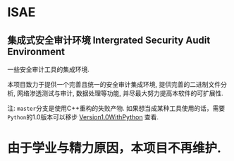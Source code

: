 # ISAE

## 集成式安全审计环境 Intergrated Security Audit Environment

一些安全审计工具的集成环境.

本项目致力于提供一个完善且统一的安全审计集成环境, 提供完善的二进制文件分析, 网络渗透测试与审计, 数据处理等功能, 并尽最大努力提高本软件的可扩展性.

注: `master`分支是使用C++重构的失败产物. 如果想当成某种工具使用的话，需要`Python`的1.0版本可以移步 [Version1.0WithPython](https://github.com/Reverier-Xu/ISAE/tree/Version1.0withPython) 查看.

# 由于学业与精力原因，本项目不再维护.
